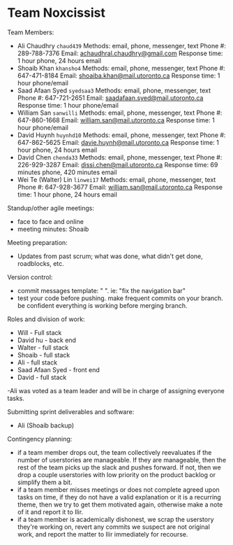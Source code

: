 # Team Noxcissist

Team Members:

- Ali Chaudhry `chaud439`
  Methods: email, phone, messenger, text
  Phone #: 289-788-7376
  Email: achaudhral.chaudhry@gmail.com
  Response time: 1 hour phone, 24 hours email
- Shoaib Khan `khansho4`
  Methods: email, phone, messenger, text
  Phone #: 647-471-8184
  Email: shoaiba.khan@mail.utoronto.ca
  Response time: 1 hour phone/email
- Saad Afaan Syed `syedsaa3`
  Methods: email, phone, messenger, text
  Phone #: 647-721-2651
  Email: saadafaan.syed@mail.utoronto.ca
  Response time: 1 hour phone/email
- William San `sanwilli`
  Methods: email, phone, messenger, text
  Phone #: 647-860-1668
  Email: william.san@mail.utoronto.ca
  Response time: 1 hour phone/email
- David Huynh `huynhd10`
  Methods: email, phone, messenger, text
  Phone #: 647-862-5625
  Email: davie.huynh@mail.utoronto.ca
  Response time: 1 hour phone, 24 hours email
- David Chen `chenda33`
  Methods: email, phone, messenger, text
  Phone #: 226-929-3287
  Email: dissi.chen@mail.utoronto.ca
  Response time: 69 minutes phone, 420 minutes email
- Wei Te (Walter) Lin `linwei17`
  Methods: email, phone, messenger, text
  Phone #: 647-928-3677
  Email: william.san@mail.utoronto.ca
  Response time: 1 hour phone, 24 hours email

Standup/other agile meetings:

- face to face and online
- meeting minutes: Shoaib

Meeting preparation:

- Updates from past scrum; what was done, what didn't get done, roadblocks, etc.

Version control:

- commit messages template: "<action in present tense> <what you did>". ie: "fix the navigation bar"
- test your code before pushing. make frequent commits on your branch. be confident everything is working before merging branch.

Roles and division of work:

- Will - Full stack
- David hu - back end
- Walter - full stack
- Shoaib - full stack
- Ali - full stack
- Saad Afaan Syed - front end
- David - full stack

-Ali was voted as a team leader and will be in charge of assigning everyone tasks.

Submitting sprint deliverables and software:

- Ali (Shoaib backup)

Contingency planning:

- if a team member drops out, the team collectively reevaluates if the number of userstories are manageable. If they are manageable, then the rest of the team picks up the slack and pushes forward. If not, then we drop a couple userstories with low priority on the product backlog or simplify them a bit.
- if a team member misses meetings or does not complete agreed upon tasks on time, if they do not have a valid explanation or it is a recurring theme, then we try to get them motivated again, otherwise make a note of it and report it to Ilir.
- if a team member is academically dishonest, we scrap the userstory they're working on, revert any commits we suspect are not original work, and report the matter to Ilir immediately for recourse.
